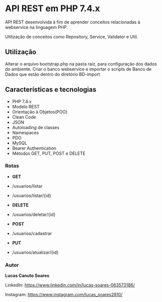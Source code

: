 # API REST em PHP 7.4.x

API REST desenvolvida à fim de aprender conceitos relacionadas à webservice na linguagem PHP.

Utilização de conceitos como Repository, Service, Validator e Util.

## Utilização

Alterar o arquivo bootstrap.php na pasta raíz, para configuração dos dados do ambiente.
Criar o banco webservice e importar o scripts de Banco de Dados que estão dentro do diretório BD-import


## Características e tecnologias

* PHP 7.4.x
* Modelo REST
* Orientação à Objetos(POO)
* Clean Code
* JSON
* Autoloading de classes
* Namespaces
* PDO
* MySQL
* Bearer Authentication
* Métodos GET, PUT, POST e DELETE

### Rotas

* **GET**

* /usuarios/listar

* /usuarios/listar/{id}

* **DELETE**

* /usuarios/deletar/{id}

* **POST**

* /usuarios/cadastrar

* **PUT**

* /usuarios/atualizar/{id}

### Autor

**Lucas Canuto Soares**

LinkedIn: https://www.linkedin.com/in/lucas-soares-063573186/

Instagram: https://www.instagram.com/lucas_soares2810/